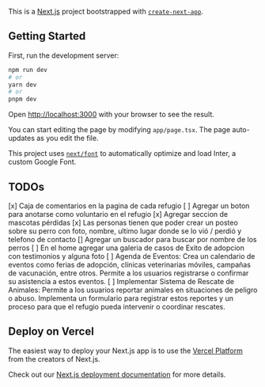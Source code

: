 This is a [Next.js](https://nextjs.org/) project bootstrapped with [`create-next-app`](https://github.com/vercel/next.js/tree/canary/packages/create-next-app).

## Getting Started

First, run the development server:

```bash
npm run dev
# or
yarn dev
# or
pnpm dev
```

Open [http://localhost:3000](http://localhost:3000) with your browser to see the result.

You can start editing the page by modifying `app/page.tsx`. The page auto-updates as you edit the file.

This project uses [`next/font`](https://nextjs.org/docs/basic-features/font-optimization) to automatically optimize and load Inter, a custom Google Font.

## TODOs

[x] Caja de comentarios en la pagina de cada refugio
[ ] Agregar un boton para anotarse como voluntario en el refugio
[x] Agregar seccion de mascotas pérdidas
[x] Las personas tienen que poder crear un posteo sobre su perro con foto, nombre, ultimo lugar donde se lo vió / perdió y telefono de contacto
[] Agregar un buscador para buscar por nombre de los perros
[ ] En el home agregar una galeria de casos de Exito de adopcion con testimonios y alguna foto
[ ] Agenda de Eventos: Crea un calendario de eventos como ferias de adopción, clínicas veterinarias móviles, campañas de vacunación, entre otros. Permite a los usuarios registrarse o confirmar su asistencia a estos eventos.
[ ] Implementar Sistema de Rescate de Animales: Permite a los usuarios reportar animales en situaciones de peligro o abuso. Implementa un formulario para registrar estos reportes y un proceso para que el refugio pueda intervenir o coordinar rescates.

## Deploy on Vercel

The easiest way to deploy your Next.js app is to use the [Vercel Platform](https://vercel.com/new?utm_medium=default-template&filter=next.js&utm_source=create-next-app&utm_campaign=create-next-app-readme) from the creators of Next.js.

Check out our [Next.js deployment documentation](https://nextjs.org/docs/deployment) for more details.
